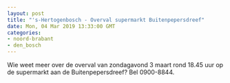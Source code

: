 ```yaml
---
layout: post
title: "'s-Hertogenbosch - Overval supermarkt Buitenpepersdreef"
date: Mon, 04 Mar 2019 13:33:00 GMT
categories: 
- noord-brabant 
- den_bosch 
---
```


Wie weet meer over de overval van zondagavond 3 maart rond 18.45 uur op de supermarkt aan de Buitenpepersdreef? Bel 0900-8844.
